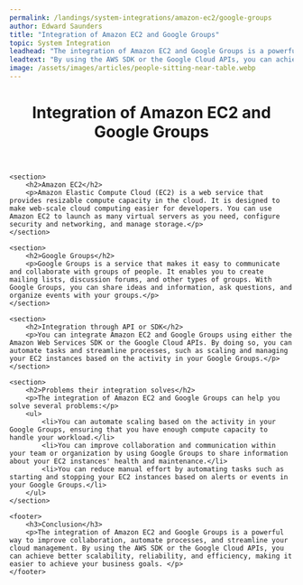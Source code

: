 ```yaml
---
permalink: /landings/system-integrations/amazon-ec2/google-groups
author: Edward Saunders
title: "Integration of Amazon EC2 and Google Groups"
topic: System Integration
leadhead: "The integration of Amazon EC2 and Google Groups is a powerful way to improve collaboration, automate processes, and streamline your cloud management"
leadtext: "By using the AWS SDK or the Google Cloud APIs, you can achieve better scalability, reliability, and efficiency, making it easier to achieve your business goals."
image: /assets/images/articles/people-sitting-near-table.webp
---
```

<div class="arttext">	<header>
		<h1>Integration of Amazon EC2 and Google Groups</h1>
	</header>
	
	<section>
		<h2>Amazon EC2</h2>
		<p>Amazon Elastic Compute Cloud (EC2) is a web service that provides resizable compute capacity in the cloud. It is designed to make web-scale cloud computing easier for developers. You can use Amazon EC2 to launch as many virtual servers as you need, configure security and networking, and manage storage.</p>
	</section>
	
	<section>
		<h2>Google Groups</h2>
		<p>Google Groups is a service that makes it easy to communicate and collaborate with groups of people. It enables you to create mailing lists, discussion forums, and other types of groups. With Google Groups, you can share ideas and information, ask questions, and organize events with your groups.</p>
	</section>
	
	<section>
		<h2>Integration through API or SDK</h2>
		<p>You can integrate Amazon EC2 and Google Groups using either the Amazon Web Services SDK or the Google Cloud APIs. By doing so, you can automate tasks and streamline processes, such as scaling and managing your EC2 instances based on the activity in your Google Groups.</p>
	</section>
	
	<section>
		<h2>Problems their integration solves</h2>
		<p>The integration of Amazon EC2 and Google Groups can help you solve several problems:</p>
		<ul>
			<li>You can automate scaling based on the activity in your Google Groups, ensuring that you have enough compute capacity to handle your workload.</li>
			<li>You can improve collaboration and communication within your team or organization by using Google Groups to share information about your EC2 instances' health and maintenance.</li>
			<li>You can reduce manual effort by automating tasks such as starting and stopping your EC2 instances based on alerts or events in your Google Groups.</li>
		</ul>
	</section>
	
	<footer>
		<h3>Conclusion</h3>
		<p>The integration of Amazon EC2 and Google Groups is a powerful way to improve collaboration, automate processes, and streamline your cloud management. By using the AWS SDK or the Google Cloud APIs, you can achieve better scalability, reliability, and efficiency, making it easier to achieve your business goals. </p>
	</footer>
</div>